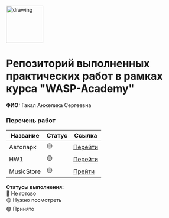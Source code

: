 <a href="https://wasp-academy.com"><img src="https://wasp-academy.com/Resources/wasp-logo.png" alt="drawing" width="100"/></a>

# Репозиторий выполненных практических работ в рамках курса "WASP-Academy"
**ФИО:** Гакал Анжелика Сергеевна
 
### Перечень работ

Название          | Статус | Ссылка
------------------|--------|--------
Автопарк          | 🟡    | <a href="https://github.com/AnzhelikaLika20/WASP/tree/main/Autopark">Перейти</a>
HW1               |🟡     | <a href = "https://github.com/AnzhelikaLika20/WASP/tree/main/HW1">Перейти</a>
MusicStore        |🟡     | <a href = "https://github.com/AnzhelikaLika20/WASP/tree/main/MusicStore">Прейти</a>
**Статусы выполнения:** <br>
🔴 Не готово <br>
🟡 Нужно посмотреть <br>
🟢 Принято <br>

